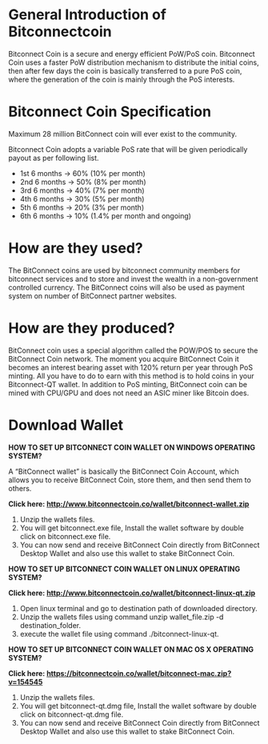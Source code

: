 # General Introduction of Bitconnectcoin

Bitconnect Coin is a secure and energy efficient PoW/PoS coin. Bitconnect Coin uses a faster PoW distribution mechanism to distribute the initial coins, then after few days the coin is basically transferred to a pure PoS coin, where the generation of the coin is mainly through the PoS interests.

# Bitconnect Coin Specification

Maximum 28 million BitConnect coin will ever exist to the community.

Bitconnect Coin adopts a variable PoS rate that will be given periodically payout as per following list.
- 1st 6 months -> 60% (10% per month)
- 2nd 6 months -> 50% (8% per month)
- 3rd 6 months -> 40% (7% per month)
- 4th 6 months -> 30% (5% per month)
- 5th 6 months -> 20% (3% per month)
- 6th 6 months -> 10% (1.4% per month and ongoing)

# How are they used?

The BitConnect coins are used by bitconnect community members for bitconnect services and to store and invest the wealth in a non-government controlled currency. The BitConnect coins will also be used  as payment system on number of BitConnect partner websites.

# How are they produced?

BitConnect coin uses a special algorithm called the POW/POS to secure the BitConnect Coin network. The moment you acquire BitConnect Coin it becomes an interest bearing asset with 120% return per year through PoS minting. All you have to do to earn with this method is to hold coins in your Bitconnect-QT wallet. In addition to PoS minting, BitConnect coin can be mined with CPU/GPU and does not need an ASIC miner like Bitcoin does.

# Download Wallet

**HOW TO SET UP BITCONNECT COIN WALLET ON WINDOWS OPERATING SYSTEM?**

A “BitConnect wallet” is basically the BitConnect Coin Account, which allows you to receive BitConnect Coin, store them, and then send them to others.

<b>Click here: http://www.bitconnectcoin.co/wallet/bitconnect-wallet.zip</b>
1. Unzip the wallets files.
2. You will get bitconnect.exe file, Install the wallet software by double click on bitconnect.exe file.
3. You can now send and receive BitConnect Coin directly from BitConnect Desktop Wallet and also use this wallet to stake BitConnect Coin.

**HOW TO SET UP BITCONNECT COIN WALLET ON LINUX OPERATING SYSTEM?**

<b>Click here: http://www.bitconnectcoin.co/wallet/bitconnect-linux-qt.zip</b>

1. Open linux terminal and go to destination path of downloaded directory.
2. Unzip the wallets files using command unzip wallet_file.zip -d destination_folder.
3. execute the wallet file using command ./bitconnect-linux-qt.

**HOW TO SET UP BITCONNECT COIN WALLET ON MAC OS X OPERATING SYSTEM?**

<b>Click here: https://bitconnectcoin.co/wallet/bitconnect-mac.zip?v=154545</b>

1. Unzip the wallets files.
2. You will get bitconnect-qt.dmg file, Install the wallet software by double click on bitconnect-qt.dmg file.
3. You can now send and receive BitConnect Coin directly from BitConnect Desktop Wallet and also use this wallet to stake BitConnect Coin.
